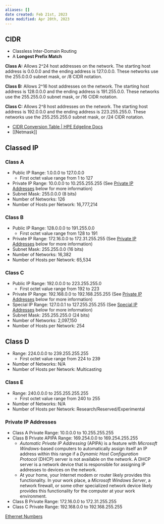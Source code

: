 ```yaml
---
aliases: []
date created: Feb 21st, 2023
date modified: Apr 20th, 2023
---
```


## CIDR
- Classless Inter-Domain Routing
- A **Longest Prefix Match**

**Class A:** Allows 2^24 host addresses on the network. The starting host address is 0.0.0.0 and the ending address is 127.0.0.0. These networks use the 255.0.0.0 subnet mask, or /8 CIDR notation.

**Class B:** Allows 2^16 host addresses on the network. The starting host address is 128.0.0.0 and the ending address is 191.255.0.0. These networks use the 255.255.0.0 subnet mask, or /16 CIDR notation.

**Class C:** Allows 2^8 host addresses on the network. The starting host address is 192.0.0.0 and the ending address is 223.255.255.0. These networks use the 255.255.255.0 subnet mask, or /24 CIDR notation.

- [CIDR Conversion Table | HPE Edgeline Docs](https://techlibrary.hpe.com/docs/otlink-wo/CIDR-Conversion-Table.html)
- [[Netmask]]

## Classed IP

### Class A
- Public IP Range: 1.0.0.0 to 127.0.0.0
	- First octet value range from 1 to 127
- Private IP Range: 10.0.0.0 to 10.255.255.255 (See [Private IP Addresses](https://www.meridianoutpost.com/resources/articles/IP-classes.php#private) below for more information)
- Subnet Mask: 255.0.0.0 (8 bits)
- Number of Networks: 126
- Number of Hosts per Network: 16,777,214

### Class B
- Public IP Range: 128.0.0.0 to 191.255.0.0
	- First octet value range from 128 to 191
- Private IP Range: 172.16.0.0 to 172.31.255.255 (See [Private IP Addresses](https://www.meridianoutpost.com/resources/articles/IP-classes.php#private) below for more information)
- Subnet Mask: 255.255.0.0 (16 bits)
- Number of Networks: 16,382
- Number of Hosts per Network: 65,534

### Class C
- Public IP Range: 192.0.0.0 to 223.255.255.0
	- First octet value range from 192 to 223
- Private IP Range: 192.168.0.0 to 192.168.255.255 (See [Private IP Addresses](https://www.meridianoutpost.com/resources/articles/IP-classes.php#private) below for more information)
- Special IP Range: 127.0.0.1 to 127.255.255.255 (See [Special IP Addresses](https://www.meridianoutpost.com/resources/articles/IP-classes.php#special) below for more information)
- Subnet Mask: 255.255.255.0 (24 bits)
- Number of Networks: 2,097,150
- Number of Hosts per Network: 254

## Class D
- Range: 224.0.0.0 to 239.255.255.255
	- First octet value range from 224 to 239
- Number of Networks: N/A
- Number of Hosts per Network: Multicasting

### Class E
- Range: 240.0.0.0 to 255.255.255.255
	- First octet value range from 240 to 255
- Number of Networks: N/A
- Number of Hosts per Network: Research/Reserved/Experimental

### Private IP Addresses
- Class A Private Range: 10.0.0.0 to 10.255.255.255
- Class B Private APIPA Range: 169.254.0.0 to 169.254.255.255
	- _Automatic Private IP Addressing_ (APIPA) is a feature with _Microsoft Windows_-based computers to automatically assign itself an IP address within this range if a _Dynamic Host Configuration Protocol_ (DHCP) server is not available on the network. A DHCP server is a network device that is responsible for assigning IP addresses to devices on the network.  
	- At your home, your Internet modem or router likely provides this functionality. In your work place, a _Microsoft Windows Server_, a network firewall, or some other specialized network device likely provides this functionality for the computer at your work environment.
- Class B Private Range: 172.16.0.0 to 172.31.255.255
- Class C Private Range: 192.168.0.0 to 192.168.255.255

[Ethernet Numbers](https://www.iana.org/assignments/ethernet-numbers/ethernet-numbers.xhtml)